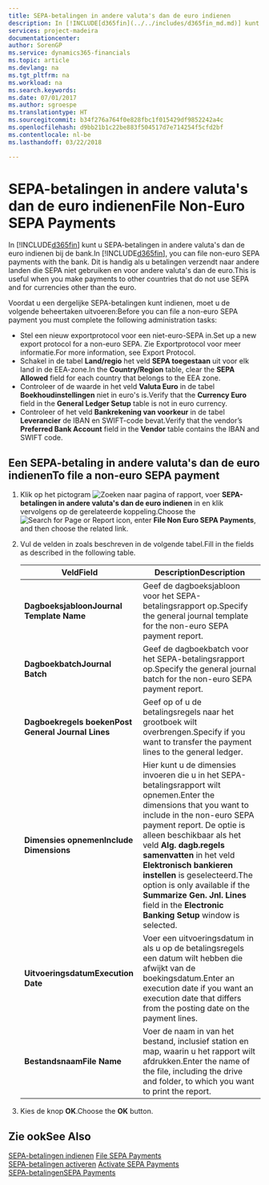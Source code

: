 ```yaml
---
title: SEPA-betalingen in andere valuta's dan de euro indienen
description: In [!INCLUDE[d365fin](../../includes/d365fin_md.md)] kunt u SEPA-betalingen in andere valuta's dan de euro indienen bij de bank. Dit is handig als u betalingen verzendt naar andere landen die SEPA niet gebruiken en voor andere valuta's dan de euro.
services: project-madeira
documentationcenter: 
author: SorenGP
ms.service: dynamics365-financials
ms.topic: article
ms.devlang: na
ms.tgt_pltfrm: na
ms.workload: na
ms.search.keywords: 
ms.date: 07/01/2017
ms.author: sgroespe
ms.translationtype: HT
ms.sourcegitcommit: b34f276a764f0e828fbc1f015429df9852242a4c
ms.openlocfilehash: d9bb21b1c22be883f504517d7e714254f5cfd2bf
ms.contentlocale: nl-be
ms.lasthandoff: 03/22/2018

---
```

# <a name="file-non-euro-sepa-payments"></a><span data-ttu-id="2439a-104">SEPA-betalingen in andere valuta's dan de euro indienen</span><span class="sxs-lookup"><span data-stu-id="2439a-104">File Non-Euro SEPA Payments</span></span>
<span data-ttu-id="2439a-105">In [!INCLUDE[d365fin](../../includes/d365fin_md.md)] kunt u SEPA-betalingen in andere valuta's dan de euro indienen bij de bank.</span><span class="sxs-lookup"><span data-stu-id="2439a-105">In [!INCLUDE[d365fin](../../includes/d365fin_md.md)], you can file non-euro SEPA payments with the bank.</span></span> <span data-ttu-id="2439a-106">Dit is handig als u betalingen verzendt naar andere landen die SEPA niet gebruiken en voor andere valuta's dan de euro.</span><span class="sxs-lookup"><span data-stu-id="2439a-106">This is useful when you make payments to other countries that do not use SEPA and for currencies other than the euro.</span></span>  

<span data-ttu-id="2439a-107">Voordat u een dergelijke SEPA-betalingen kunt indienen, moet u de volgende beheertaken uitvoeren:</span><span class="sxs-lookup"><span data-stu-id="2439a-107">Before you can file a non-euro SEPA payment you must complete the following administration tasks:</span></span>  

- <span data-ttu-id="2439a-108">Stel een nieuw exportprotocol voor een niet-euro-SEPA in.</span><span class="sxs-lookup"><span data-stu-id="2439a-108">Set up a new export protocol for a non-euro SEPA.</span></span> <span data-ttu-id="2439a-109">Zie Exportprotocol voor meer informatie.</span><span class="sxs-lookup"><span data-stu-id="2439a-109">For more information, see Export Protocol.</span></span>  
- <span data-ttu-id="2439a-110">Schakel in de tabel **Land/regio** het veld **SEPA toegestaan** uit voor elk land in de EEA-zone.</span><span class="sxs-lookup"><span data-stu-id="2439a-110">In the **Country/Region** table, clear the **SEPA Allowed** field for each country that belongs to the EEA zone.</span></span>  
- <span data-ttu-id="2439a-111">Controleer of de waarde in het veld **Valuta Euro** in de tabel **Boekhoudinstellingen** niet in euro's is.</span><span class="sxs-lookup"><span data-stu-id="2439a-111">Verify that the **Currency Euro** field in the **General Ledger Setup** table is not in euro currency.</span></span>  
- <span data-ttu-id="2439a-112">Controleer of het veld **Bankrekening van voorkeur** in de tabel **Leverancier** de IBAN en SWIFT-code bevat.</span><span class="sxs-lookup"><span data-stu-id="2439a-112">Verify that the vendor’s **Preferred Bank Account** field in the **Vendor** table contains the IBAN and SWIFT code.</span></span>  

## <a name="to-file-a-non-euro-sepa-payment"></a><span data-ttu-id="2439a-113">Een SEPA-betaling in andere valuta's dan de euro indienen</span><span class="sxs-lookup"><span data-stu-id="2439a-113">To file a non-euro SEPA payment</span></span>  

1.  <span data-ttu-id="2439a-114">Klik op het pictogram ![Zoeken naar pagina of rapport](../../media/ui-search/search_small.png "Pictogram Zoeken naar pagina of rapport"), voer **SEPA-betalingen in andere valuta's dan de euro indienen** in en klik vervolgens op de gerelateerde koppeling.</span><span class="sxs-lookup"><span data-stu-id="2439a-114">Choose the ![Search for Page or Report](../../media/ui-search/search_small.png "Search for Page or Report icon") icon, enter **File Non Euro SEPA Payments**, and then choose the related link.</span></span>  
2.  <span data-ttu-id="2439a-115">Vul de velden in zoals beschreven in de volgende tabel.</span><span class="sxs-lookup"><span data-stu-id="2439a-115">Fill in the fields as described in the following table.</span></span>  

    |<span data-ttu-id="2439a-116">Veld</span><span class="sxs-lookup"><span data-stu-id="2439a-116">Field</span></span>|<span data-ttu-id="2439a-117">Description</span><span class="sxs-lookup"><span data-stu-id="2439a-117">Description</span></span>|  
    |---------------------------------|---------------------------------------|  
    |<span data-ttu-id="2439a-118">**Dagboeksjabloon**</span><span class="sxs-lookup"><span data-stu-id="2439a-118">**Journal Template Name**</span></span>|<span data-ttu-id="2439a-119">Geef de dagboeksjabloon voor het SEPA-betalingsrapport op.</span><span class="sxs-lookup"><span data-stu-id="2439a-119">Specify the general journal template for the non-euro SEPA payment report.</span></span>|  
    |<span data-ttu-id="2439a-120">**Dagboekbatch**</span><span class="sxs-lookup"><span data-stu-id="2439a-120">**Journal Batch**</span></span>|<span data-ttu-id="2439a-121">Geef de dagboekbatch voor het SEPA-betalingsrapport op.</span><span class="sxs-lookup"><span data-stu-id="2439a-121">Specify the general journal batch for the non-euro SEPA payment report.</span></span>|  
    |<span data-ttu-id="2439a-122">**Dagboekregels boeken**</span><span class="sxs-lookup"><span data-stu-id="2439a-122">**Post General Journal Lines**</span></span>|<span data-ttu-id="2439a-123">Geef op of u de betalingsregels naar het grootboek wilt overbrengen.</span><span class="sxs-lookup"><span data-stu-id="2439a-123">Specify if you want to transfer the payment lines to the general ledger.</span></span>|  
    |<span data-ttu-id="2439a-124">**Dimensies opnemen**</span><span class="sxs-lookup"><span data-stu-id="2439a-124">**Include Dimensions**</span></span>|<span data-ttu-id="2439a-125">Hier kunt u de dimensies invoeren die u in het SEPA-betalingsrapport wilt opnemen.</span><span class="sxs-lookup"><span data-stu-id="2439a-125">Enter the dimensions that you want to include in the non-euro SEPA payment report.</span></span> <span data-ttu-id="2439a-126">De optie is alleen beschikbaar als het veld **Alg. dagb.regels samenvatten** in het veld **Elektronisch bankieren instellen** is geselecteerd.</span><span class="sxs-lookup"><span data-stu-id="2439a-126">The option is only available if the **Summarize Gen. Jnl. Lines** field in the **Electronic Banking Setup** window is selected.</span></span>|  
    |<span data-ttu-id="2439a-127">**Uitvoeringsdatum**</span><span class="sxs-lookup"><span data-stu-id="2439a-127">**Execution Date**</span></span>|<span data-ttu-id="2439a-128">Voer een uitvoeringsdatum in als u op de betalingsregels een datum wilt hebben die afwijkt van de boekingsdatum.</span><span class="sxs-lookup"><span data-stu-id="2439a-128">Enter an execution date if you want an execution date that differs from the posting date on the payment lines.</span></span>|  
    |<span data-ttu-id="2439a-129">**Bestandsnaam**</span><span class="sxs-lookup"><span data-stu-id="2439a-129">**File Name**</span></span>|<span data-ttu-id="2439a-130">Voer de naam in van het bestand, inclusief station en map, waarin u het rapport wilt afdrukken.</span><span class="sxs-lookup"><span data-stu-id="2439a-130">Enter the name of the file, including the drive and folder, to which you want to print the report.</span></span>|  

3.  <span data-ttu-id="2439a-131">Kies de knop **OK**.</span><span class="sxs-lookup"><span data-stu-id="2439a-131">Choose the **OK** button.</span></span>  

## <a name="see-also"></a><span data-ttu-id="2439a-132">Zie ook</span><span class="sxs-lookup"><span data-stu-id="2439a-132">See Also</span></span>  
 <span data-ttu-id="2439a-133">[SEPA-betalingen indienen](how-to-file-sepa-payments.md) </span><span class="sxs-lookup"><span data-stu-id="2439a-133">[File SEPA Payments](how-to-file-sepa-payments.md) </span></span>  
 <span data-ttu-id="2439a-134">[SEPA-betalingen activeren](how-to-activate-sepa-payments.md) </span><span class="sxs-lookup"><span data-stu-id="2439a-134">[Activate SEPA Payments](how-to-activate-sepa-payments.md) </span></span>  
 [<span data-ttu-id="2439a-135">SEPA-betalingen</span><span class="sxs-lookup"><span data-stu-id="2439a-135">SEPA Payments</span></span>](sepa-payments.md)


